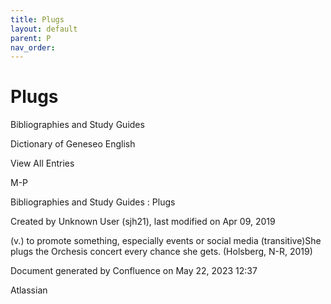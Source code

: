 ```yaml
---
title: Plugs
layout: default
parent: P
nav_order:
---
```


# Plugs

Bibliographies and Study Guides

Dictionary of Geneseo English

View All Entries

M-P

Bibliographies and Study Guides : Plugs

Created by  Unknown User (sjh21), last modified on Apr 09, 2019

(v.) to promote something, especially events or social media (transitive)She plugs the Orchesis concert every chance she gets. (Holsberg, N-R, 2019)

Document generated by Confluence on May 22, 2023 12:37

Atlassian
